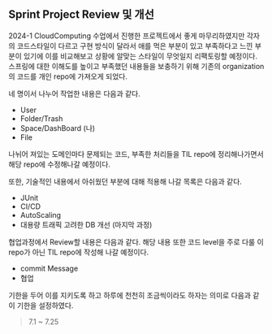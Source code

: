 Sprint Project Review 및 개선
---

2024-1 CloudComputing 수업에서 진행한 프로젝트에서 좋게 마무리하였지만 각자의 코드스타일이 다르고 구현 방식이 달라서 애를 먹은 부분이 있고 부족하다고 느낀 부분이 있기에 이를 비교해보고
상황에 알맞는 스타일이 무엇일지 리팩토링할 예정이다.
<br>
스프링에 대한 이해도를 높이고 부족했던 내용들을 보충하기 위해 기존의 organization의 코드를 개인 repo에 가져오게 되었다.

네 명이서 나누어 작업한 내용은 다음과 같다.
- User
- Folder/Trash
- Space/DashBoard (나)
- File

나뉘어 져있는 도메인마다 문제되는 코드, 부족한 처리들을 TIL repo에 정리해나가면서 해당 repo에 수정해나갈 예정이다.

또한, 기술적인 내용에서 아쉬웠던 부분에 대해 적용해 나갈 목록은 다음과 같다.
- JUnit
- CI/CD
- AutoScaling
- 대용량 트래픽 고려한 DB 개선 (마지막 과정)

협업과정에서 Review할 내용은 다음과 같다. 해당 내용 또한 코드 level을 주로 다룰 이 repo가 아닌 TIL repo에 작성해 나갈 예정이다. 
- commit Message
- 협업 

기한을 두어 이를 지키도록 하고 하루에 천천히 조금씩이라도 하자는 의미로 다음과 같이 기한을 설정하였다.
> 7.1 ~ 7.25


